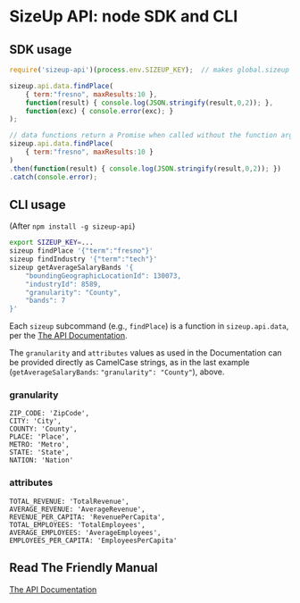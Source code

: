 # SizeUp API: node SDK and CLI

## SDK usage

```javascript
require('sizeup-api')(process.env.SIZEUP_KEY);  // makes global.sizeup

sizeup.api.data.findPlace(
    { term:"fresno", maxResults:10 },
    function(result) { console.log(JSON.stringify(result,0,2)); },
    function(exc) { console.error(exc); }
);

// data functions return a Promise when called without the function args
sizeup.api.data.findPlace(
    { term:"fresno", maxResults:10 }
)
.then(function(result) { console.log(JSON.stringify(result,0,2)); })
.catch(console.error);
```

## CLI usage

(After `npm install -g sizeup-api`)

```bash
export SIZEUP_KEY=...
sizeup findPlace '{"term":"fresno"}'
sizeup findIndustry '{"term":"tech"}'
sizeup getAverageSalaryBands '{
    "boundingGeographicLocationId": 130073,
    "industryId": 8589,
    "granularity": "County",
    "bands": 7
}'
```

Each `sizeup` subcommand (e.g., `findPlace`) is a function in `sizeup.api.data`, per the [The API Documentation](http://www.sizeup.com/developers/documentation).

The `granularity` and `attributes` values as used in the Documentation can be provided directly as CamelCase strings, as in the last example (`getAverageSalaryBands`: `"granularity": "County"`), above.

### granularity
```
ZIP_CODE: 'ZipCode',
CITY: 'City',
COUNTY: 'County',
PLACE: 'Place',
METRO: 'Metro',
STATE: 'State',
NATION: 'Nation'
```

### attributes
```
TOTAL_REVENUE: 'TotalRevenue',
AVERAGE_REVENUE: 'AverageRevenue',
REVENUE_PER_CAPITA: 'RevenuePerCapita',
TOTAL_EMPLOYEES: 'TotalEmployees',
AVERAGE_EMPLOYEES: 'AverageEmployees',
EMPLOYEES_PER_CAPITA: 'EmployeesPerCapita'
```

## Read The Friendly Manual

[The API Documentation](http://www.sizeup.com/developers/documentation)
